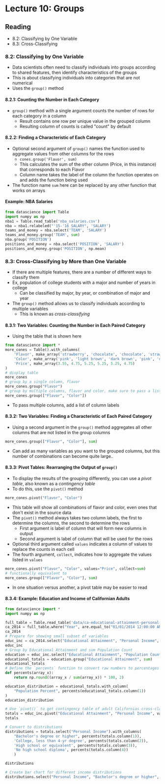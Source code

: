 # Lecture 10: Groups

## Reading
- 8.2: Classifying by One Variable
- 8.3: Cross-Classifying

### 8.2: Classifying by One Variable
- Data scientists often need to classify individuals into groups according to shared features, then identify characteristics of the groups
- This is about classifying individuals into categories that are not numerical
- Uses the `group()` method
#### 8.2.1: Counting the Number in Each Category
- `group()` method with a single argument counts the number of rows for each category in a column
  - Result contains one row per unique value in the grouped column
  - Resulting column of counts is called "count" by default
#### 8.2.2: Finding a Characteristic of Each Category
- Optional second argument of `group()` names the function used to aggregate values from other columns for the rows
  - `cones.group('Flavor', sum)`
  - This calculates the sum of the other column (Price, in this instance) that corresponds to each Flavor
  - Column name takes the label of the column the function operates on and adds the function being used
- The function name `sum` here can be replaced by any other function that works on arrays
#### Example: NBA Salaries
```python
from datascience import Table
import numpy as np
nba1 = Table.read_table('nba_salaries.csv')
nba = nba1.relabeled("'15-'16 SALARY", 'SALARY')
teams_and_money = nba.select('TEAM', 'SALARY')
teams_and_money.group('TEAM', sum)
nba.group('POSITION')
positions_and_money = nba.select('POSITION', 'SALARY')
positions_and_money.group('POSITION', np.mean)
```
### 8.3: Cross-Classifying by More than One Variable
- If there are multiple features, there are a number of different ways to classify them
- Ex, population of college students with a major and number of years in college
  - Can be classified by major, by year, or combination of major and year
- The `group()` method allows us to classify individuals according to multiple variables
  - This is known as *cross-classifying*
#### 8.3.1: Two Variables: Counting the Number in Each Paired Category
- Using the table that is shown here
```python
from datascience import *
more_cones = Table().with_columns(
    'Flavor', make_array('strawberry', 'chocolate', 'chocolate', 'strawberry', 'chocolate', 'bubblegum'),
    'Color', make_array('pink', 'light brown', 'dark brown', 'pink', 'dark brown', 'pink'),
    'Price', make_array(3.55, 4.75, 5.25, 5.25, 5.25, 4.75)
)
# display table
more_cones
# group by a single column, flavor
more_cones.group("Flavor")
# group by multiple columns, flavor and color, make sure to pass a list
more_cones.group(["Flavor", "Color"])
```
- To pass multiple columns, add a list of column labels
#### 8.3.2: Two Variables: Finding a Characteristic of Each Paired Category
- Using a second argument in the `group()` method aggregates all other columns that are not listed in the group columns
```python
more_cones.group(["Flavor", "Color"], sum)
```
- Can add as many variables as you want to the grouped columns, but this number of combinations can become quite large..
#### 8.3.3: Pivot Tables: Rearranging the Output of `group()`
- To display the results of the grouping differently, you can use a *pivot table*, also known as a *contingency table*
- To do this, use the `pivot()` method
```python
more_cones.pivot("Flavor", "Color")
```
- This table will show all combinations of flavor and color, even ones that don't exist in the source data
- The `pivot()` method always takes two column labels, the first to determine the columns, the second to determine the rows
  - First argument is label of column that will form new columns in output
  - Second argument is label of column that will be used for the rows
- Optional third argument called `values` indicates a column of values to replace the counts in each cell
- The fourth argument, `collect`, indicates how to aggregate the values listed in `values`
```python
more_cones.pivot("Flavor", "Color", values="Price", collect=sum)
# functionally equivalent to
more_cones.group(["Flavor", "Color"], sum)
```
- In one situation versus another, a pivot table may be easier to read
#### 8.3.4: Example: Education and Income of Californian Adults
```python
from datascience import *
import numpy as np

full_table = Table.read_table('data/ca-educational-attainment-personal-income-2008-2014.csv')
ca_2014 = full_table.where("Year", are.equal_to("01/01/2014 12:00:00 AM")).where("Age", are.not_equal_to("00 to 17"))
ca_2014
# Prepare for showing small subset of variables
educ_inc = ca_2014.select("Educational Attainment", "Personal Income", "Population Count")
educ_inc
# Group by Educational Attainment and sum Population Count
education = educ_inc.select("Educational Attainment", "Population Count")
educational_totals = education.group("Educational Attainment", sum)
educational_totals
# Define the `percents` function to convert raw numbers to percentages
def percents(array_x):
    return np.round((array_x / sum(array_x)) * 100, 2)

education_distribution = educational_totals.with_column(
    "Population Percent", percents(educational_totals.column(1))
)
education_distribution

# Use `pivot()` to get contingency table of adult Californias cross-classified by "Educational Attainment" and "Personal Income"
totals = educ_inc.pivot("Educational Attainment", "Personal Income", values="Population Count", collect=sum)
totals

# Convert to distributions
distributions = totals.select("Personal Income").with_columns(
    "Bachelor's degree or higher", percents(totals.column(1)),
    'College, less than 4-yr degree', percents(totals.column(2)),
    'High school or equivalent', percents(totals.column(3)),
    'No high school diploma', percents(totals.column(4))   
    )

distributions

# Create bar chart for different income distributions
distributions.select("Personal Income", "Bachelor's degree or higher", "No high school diploma").barh(0)
```